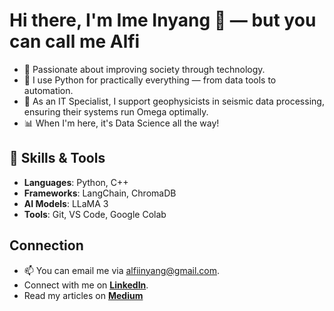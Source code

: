 # Hi there, I'm Ime Inyang 👋 — but you can call me Alfi

- 👀 Passionate about improving society through technology.
- 🐍 I use Python for practically everything — from data tools to automation.
- 💼 As an IT Specialist, I support geophysicists in seismic data processing, ensuring their systems run Omega optimally.
- 📊 When I'm here, it's Data Science all the way!

## 🚀 Skills & Tools
- **Languages**: Python, C++
- **Frameworks**: LangChain, ChromaDB
- **AI Models**: LLaMA 3
- **Tools**: Git, VS Code, Google Colab

## Connection
- 📫 You can email me via alfiinyang@gmail.com.
- Connect with me on [**LinkedIn**](https://www.linkedin.com/in/ime-inyang-jr).
- Read my articles on [**Medium**](https://medium.com/@alfiinyang)

<!---
alfiinyang/alfiinyang is a ✨ special ✨ repository because its `README.md` (this file) appears on your GitHub profile.
You can click the Preview link to take a look at your changes.
--->
